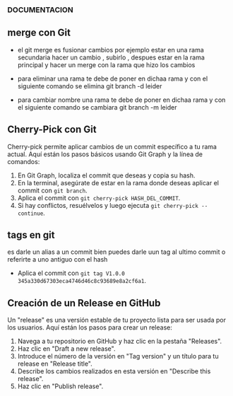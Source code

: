 ### DOCUMENTACION

## merge con Git

- el git merge es fusionar cambios por ejemplo estar en una rama secundaria hacer un cambio , subirlo , despues estar en la rama principal y hacer un merge con la rama que hizo los cambios

- para eliminar una rama te debe de poner en dichaa rama y con el siguiente comando se elimina   git branch -d leider

- para cambiar nombre una rama te debe de poner en dichaa rama y con el siguiente comando se cambiara   git branch -m leider

## Cherry-Pick con Git

Cherry-pick permite aplicar cambios de un commit específico a tu rama actual. Aquí están los pasos básicos usando Git Graph y la línea de comandos:

1. En Git Graph, localiza el commit que deseas y copia su hash.
2. En la terminal, asegúrate de estar en la rama donde deseas aplicar el commit con `git branch`.
3. Aplica el commit con `git cherry-pick HASH_DEL_COMMIT`.
4. Si hay conflictos, resuélvelos y luego ejecuta `git cherry-pick --continue`.

## tags en git

es darle un alias a un commit bien puedes darle uun tag al ultimo commit o referirte a uno antiguo con el hash 

- Aplica el commit con `git tag V1.0.0 345a330d67303eca4746d46c8c93689e8a2cf6a1`.

## Creación de un Release en GitHub

Un "release" es una versión estable de tu proyecto lista para ser usada por los usuarios. Aquí están los pasos para crear un release:

1. Navega a tu repositorio en GitHub y haz clic en la pestaña "Releases".
2. Haz clic en "Draft a new release".
3. Introduce el número de la versión en "Tag version" y un título para tu release en "Release title".
4. Describe los cambios realizados en esta versión en "Describe this release".
5. Haz clic en "Publish release".